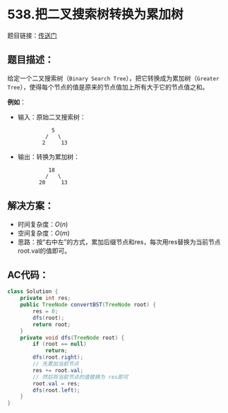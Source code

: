 # 538.把二叉搜索树转换为累加树
题目链接：[传送门](https://leetcode-cn.com/problems/convert-bst-to-greater-tree/)

## 题目描述：
给定一个二叉搜索树（`Binary Search Tree`），把它转换成为累加树（`Greater Tree`），使得每个节点的值是原来的节点值加上所有大于它的节点值之和。

**例如**：

- 输入：原始二叉搜索树：

```
              5
            /   \
           2     13
```

- 输出：转换为累加树：

```
             18
            /   \
          20     13
```

## 解决方案：
- 时间复杂度：$O(n)$
- 空间复杂度：$O(m)$
- 思路：按“右中左”的方式，累加后缀节点和res，每次用res替换为当前节点root.val的值即可。

## AC代码：
```java
class Solution {
	private int res;
	public TreeNode convertBST(TreeNode root) {
		res = 0;
		dfs(root);
		return root;
	}
	private void dfs(TreeNode root) {
		if (root == null)
			return;
		dfs(root.right);
		// 先累加当前节点
		res += root.val;
		// 然后将当前节点的值替换为 res即可
		root.val = res;
		dfs(root.left);
	}
}
```